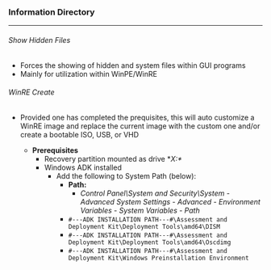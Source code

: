 ### Information Directory ###
---
###### Show Hidden Files ######
- Forces the showing of hidden and system files within GUI programs
- Mainly for utilization within WinPE/WinRE

###### WinRE Create ######
- Provided one has completed the prequisites, this will auto customize a WinRE image and replace the current image with the custom one and/or create a bootable ISO, USB, or VHD
  
  - __Prerequisites__
    - Recovery partition mounted as drive **X:\**
    - Windows ADK installed
      - Add the following to System Path (below):
        - **Path:**
          - _Control Panel\System and Security\System - Advanced System Settings - Advanced - Environment Variables - System Variables - Path_
        - `#---ADK INSTALLATION PATH---#\Assessment and Deployment Kit\Deployment Tools\amd64\DISM`
        - `#---ADK INSTALLATION PATH---#\Assessment and Deployment Kit\Deployment Tools\amd64\Oscdimg`
        - `#---ADK INSTALLATION PATH---#\Assessment and Deployment Kit\Windows Preinstallation Environment`

